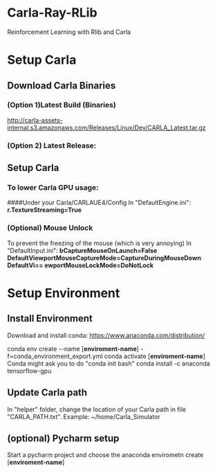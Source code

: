 # Carla-Ray-RLib
Reinforcement Learning with Rlib and Carla

# Setup Carla
## Download Carla Binaries
### (Option 1)Latest Build (Binaries)
http://carla-assets-internal.s3.amazonaws.com/Releases/Linux/Dev/CARLA_Latest.tar.gz

### (Option 2) Latest Release:

## Setup Carla
### To lower Carla GPU usage:
####Under your Carla/CARLAUE4/Config
In "DefaultEngine.ini":
**r.TextureStreaming=True**

### (Optional) Mouse Unlock
To prevent the freezing of the mouse (which is very annoying)
In "DefaultInput.ini":
**bCaptureMouseOnLaunch=False**
**DefaultViewportMouseCaptureMode=CaptureDuringMouseDown**
**DefaultVi== ewportMouseLockMode=DoNotLock**

# Setup Environment
## Install Environment
Download and install conda: https://www.anaconda.com/distribution/

conda env create --name [**enviroment-name**] -f=conda_environment_export.yml
conda activate [**enviroment-name**] 
Conda might ask you to do "conda init bash"
conda install -c anaconda tensorflow-gpu

## Update Carla path
In "helper" folder, change the location of your Carla path in file "CARLA_PATH.txt".  Example: ~/home/Carla_Simulator
## (optional) Pycharm setup
Start a pycharm project and choose the anaconda envirometn create [**enviroment-name**] 


